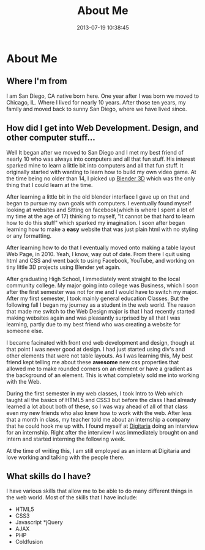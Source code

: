 ﻿---
layout: main_content
title:  "About Me"
date:   2013-07-19 10:38:45
categories: introduction
---

# About Me
## Where I'm from
I am San Diego, CA native born here. One year after I was born we moved to Chicago, IL. Where I lived for nearly 10 years. After those ten years, my family and  moved back to sunny San Diego, where we have lived since. 


## How did I get into Web Development. Design, and other computer stuff...
Well It began after we moved to San Diego and I met my best friend of nearly 10 who was always into computers and all that fun stuff. His interest sparked mine to learn a little bit into computers and all that fun stuff. It originally started with wanting to learn how to build my own video game. At the time being no older than 14, I picked up [Blender 3D](http://www.blender.org/) which was the only thing that I could learn at the time.


After learning a little bit in the old blender interface I gave up on that and began to pursue my own goals with computers. I eventually found myself looking at websites and Sitting on facebook(which is where I spent a lot of my time at the age of 17) thinking to myself, "It cannot be that hard to learn how to do this stuff" which sparked my imagination. I soon after began learning how to make a **easy** website that was just plain html with no styling or any formatting. 


After learning how to do that I eventually moved onto making a table layout Web Page, in 2010. Yeah, I know, way out of date. From there I quit using html and CSS and went back to using Facebook, YouTube, and working on tiny little 3D projects using Blender yet again. 


After graduating High School, I immediately went straight to the local community college. My major going into college was Business, which I soon after the first semester was not for me and I would have to switch my major. After my first semester, I took mainly general education Classes. But the following fall I began my journey as a student in the web world. The reason that made me switch to the Web Design major is that I had recently started making websites again and was pleasantly surprised by all that I was learning, partly due to my best friend who was creating a website for someone else. 


 I became facinated with front end web development and design, though at that point I was never good at design. I had just started using div's and other elements that were not table layouts. As I was learning this, My best friend kept telling me about these **awesome** new css properties that allowed me to make rounded corners on an element or have a gradient as the background of an element. This is what completely sold me into working with the Web. 


During the first semester in my web classes, I took Intro to Web which taught all the basics of HTML5 and CSS3 but before the class I had already learned a lot about both of these, so I was way ahead of all of that class even my new friends who also knew how to work with the web. After less that a month in class, my teacher told me about an internship a company that he could hook me up with. I found myself at [Digitaria](http://www.digitaria.com/) doing an interview for an internship. Right after the interview I was immediately brought on and intern and started interning the following week. 


At the time of writing this, I am still employed as an intern at Digitaria and love working and talking with the people there. 


## What skills do I have?
I have various skills that allow me to be able to do many different things in the web world.
Most of the skills that I have include:
* HTML5
* CSS3
* Javascript
*jQuery
* AJAX
* PHP
* Coldfusion